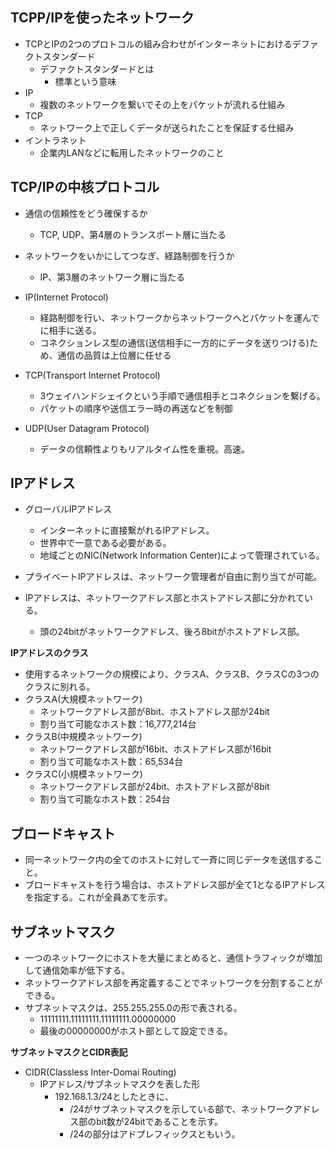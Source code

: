 ## TCPP/IPを使ったネットワーク
- TCPとIPの2つのプロトコルの組み合わせがインターネットにおけるデファクトスタンダード
  - デファクトスタンダードとは
    - 標準という意味
- IP
  - 複数のネットワークを繋いでその上をパケットが流れる仕組み
- TCP
  - ネットワーク上で正しくデータが送られたことを保証する仕組み
- イントラネット
  - 企業内LANなどに転用したネットワークのこと

## TCP/IPの中核プロトコル
- 通信の信頼性をどう確保するか
  - TCP, UDP、第4層のトランスポート層に当たる
- ネットワークをいかにしてつなぎ、経路制御を行うか
  - IP、第3層のネットワーク層に当たる

- IP(Internet Protocol)
  - 経路制御を行い、ネットワークからネットワークへとパケットを運んでに相手に送る。
  - コネクションレス型の通信(送信相手に一方的にデータを送りつける)ため、通信の品質は上位層に任せる
- TCP(Transport Internet Protocol)
  - 3ウェイハンドシェイクという手順で通信相手とコネクションを繋げる。
  - パケットの順序や送信エラー時の再送などを制御
- UDP(User Datagram Protocol)
  - データの信頼性よりもリアルタイム性を重視。高速。

## IPアドレス
- グローバルIPアドレス
  - インターネットに直接繋がれるIPアドレス。
  - 世界中で一意である必要がある。
  - 地域ごとのNIC(Network Information Center)によって管理されている。
- プライベートIPアドレスは、ネットワーク管理者が自由に割り当てが可能。

- IPアドレスは、ネットワークアドレス部とホストアドレス部に分かれている。
  - 頭の24bitがネットワークアドレス、後ろ8bitがホストアドレス部。

**IPアドレスのクラス**
- 使用するネットワークの規模により、クラスA、クラスB、クラスCの3つのクラスに別れる。
- クラスA(大規模ネットワーク)
  - ネットワークアドレス部が8bit、ホストアドレス部が24bit
  - 割り当て可能なホスト数：16,777,214台
- クラスB(中規模ネットワーク)
  - ネットワークアドレス部が16bit、ホストアドレス部が16bit
  - 割り当て可能なホスト数：65,534台
- クラスC(小規模ネットワーク)
  - ネットワークアドレス部が24bit、ホストアドレス部が8bit
  - 割り当て可能なホスト数：254台

## ブロードキャスト
- 同一ネットワーク内の全てのホストに対して一斉に同じデータを送信すること。
- ブロードキャストを行う場合は、ホストアドレス部が全て1となるIPアドレスを指定する。これが全員あてを示す。

## サブネットマスク
- 一つのネットワークにホストを大量にまとめると、通信トラフィックが増加して通信効率が低下する。
- ネットワークアドレス部を再定義することでネットワークを分割することができる。
- サブネットマスクは、255.255.255.0の形で表される。
  - 11111111.11111111.11111111.00000000
  - 最後の00000000がホスト部として設定できる。

**サブネットマスクとCIDR表記**
- CIDR(Classless Inter-Domai Routing)
  - IPアドレス/サブネットマスクを表した形
    - 192.168.1.3/24としたときに、
      - /24がサブネットマスクを示している部で、ネットワークアドレス部のbit数が24bitであることを示す。
      - /24の部分はアドプレフィックスともいう。
